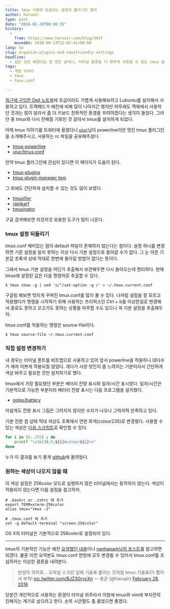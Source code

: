 ```yaml
---
title: tmux 사용에 도움되는 설정과 플러그인 정리
author: haruair
type: post
date: "2016-02-29T00:30:35"
history:
  - 
    from: https://www.haruair.com/blog/3437
    movedAt: 2018-09-13T22:02:41+00:00
lang: ko
slug: organize-plugins-and-tmuxfriendly-settings
headline:
  - 검은 것은 배경이요 흰 것은 글씨니, 터미널 환경을 더 편하게 사용할 수 있는 tmux 설정기
tags:
  - 개발 이야기
  - tmux
  - tmux.conf

---
```

[최근에 구입한 Dell 노트북][1]에 조금이라도 가볍게 사용해보려고 Lubuntu를 설치해서 사용하고 있다. 트랙패드가 예전에 비해 많이 나아지긴 했지만 아무래도 맥북에서 사용하던 것과는 많이 달라서 좀 더 키보드 친화적인 환경을 꾸려야겠다는 생각이 들었다. 그러던 중 tmux와 다시 친해질 기회인 것 같아서 tmux를 설치하게 되었다.

어제 tmux 이야기를 트위터에 올렸더니 [ujuc][2]님이 powerline이란 멋진 tmux 플러그인을 소개해주시고, 사용하는 rc 파일을 공유해주셨다.

  * [tmux-powerline][3]
  * [ujuc/tmux.conf][4]

만약 tmux 플러그인에 관심이 있다면 이 페이지가 도움이 된다.

  * [tmux-plugins][5]
  * [tmux plugin manager tpm][6]

그 외에도 간단하게 설치할 수 있는 것도 많이 보였다.

  * [tmuxifier][7]
  * [rainbarf][8]
  * [tmuxinator][9]

구글 검색해보면 이것저것 유용한 도구가 많이 나온다.

### tmux 설정 되돌리기

tmux.conf 재미있는 점이 default 파일이 존재하지 않는다는 점이다. 설정 하나를 변경하면 기존 설정을 알지 못하는 이상 다시 기본 설정으로 돌아갈 수가 없다. 그 눈 아픈 기본값 초록색 상태 막대로 한번에 돌아갈 방법이 없다는 뜻이다.

그래서 tmux 기본 설정을 어딘가 추출해서 보관해두면 다시 돌아오는데 편리하다. 현재 tmux에 설정된 값은 다음 명령어로 추출할 수 있다.

    $ tmux show -g | sed 's/^/set-option -g /' > ~/.tmux.current.conf
    

구글링 해보면 멋지게 꾸며진 tmux.conf를 많이 볼 수 있다. 나처럼 설정을 잘 모르고 적용했다가 명령을 시작하기 위해 사용하는 프리픽스인 Ctrl + b를 이상한걸로 변경해서 종료도 못하고 오고가도 못하는 상황을 마주할 수도 있으니 꼭 기본 설정을 추출해두자.

tmux.conf를 적용하는 명령은 source-file이다.

    $ tmux source-file ~/.tmux.current.conf
    

### 직접 설정 변경하기

내 경우는 터미널 폰트를 비트맵으로 사용하고 있어 앞서 powerline을 적용하니 대다수가 깨져 이쁘게 적용되질 않았다. 게다가 사양 탓인지 좀 느려지는 기분이라서 간단하게 색상 바꾸고 필요한 것만 설치하기로 했다.

tmux에서 가장 필요했던 부분은 배터리 잔량 표시와 일자/시간 표시였다. 일자/시간은 기본적으로 가능한 부분이라 배터리 잔량 표시는 다음 프로그램을 설치했다.

  * [goles/battery][10]

아쉽게도 잔량 표시 그림은 그려지지 않지만 수치가 나오니 그럭저럭 만족하고 있다.

기분 전환 겸 상태 막대 색상도 초록에서 연한 회색(colour235)로 변경했다. 사용할 수 있는 색상은 [다음 스크립트][11]로 확인할 수 있다.

```bash
for i in {0..255} ; do
    printf "\x1b[38;5;${i}mcolour${i}\n"
done
```

누가 이 결과를 보기 좋게 [github][12]에 올려뒀다.

### 원하는 색상이 나오지 않을 때

이 색상 설정은 256color 모드로 실행하지 않은 터미널에서는 동작하지 않는다. 색상이 적용되지 않는다면 다음 설정을 참고하자.

    # .bashrc or .zshrc 에 추가
    export TERM=xterm-256color
    alias tmux="tmux -2"
    
    # .tmux.conf 에 추가
    set -g default-terminal "screen-256color"
    

OS X의 터미널은 기본적으로 256color로 설정되어 있다.

* * *

tmux의 기본적인 기능은 예전 [요약했던 내용][13]이나 [nanhapark님의 포스트][14]를 참고하면 되겠다. 물론 이런 요약본도 tmux.conf 한방에 모두 변경될 수 있어서 tmux.conf를 조심하자는 이상한 결론을 내려본다.

> 반성의 의미로&#8230; 오락실 스크린 앞에 기술표 붙이는 것처럼 tmux 기술표(?) 뽑아서 부착! <a href="https://t.co/BJZ3GrycXn">pic.twitter.com/BJZ3GrycXn</a>
> &mdash; 용균 (@haruair) <a href="https://twitter.com/haruair/status/703907961668653056">February 28, 2016</a>

당분간 개인적으로 사용하는 환경이 터미널 위주라서 이참에 tmux와 vim에 부지런히 친해지는 계기로 삼으려고 한다. 손목 시큰함도 좀 줄었으면 좋겠다.


 [1]: http://haruair.com/blog/3429
 [2]: https://twitter.com/ujuc
 [3]: https://github.com/erikw/tmux-powerline
 [4]: https://github.com/ujuc/dotrc/blob/master/tmux.conf
 [5]: https://github.com/tmux-plugins
 [6]: https://github.com/tmux-plugins/tpm
 [7]: https://github.com/jimeh/tmuxifier
 [8]: https://github.com/creaktive/rainbarf
 [9]: https://github.com/tmuxinator/tmuxinator
 [10]: https://github.com/Goles/Battery
 [11]: http://superuser.com/a/285400
 [12]: https://github.com/wecanspeak/cheat-sheet-for-tmux
 [13]: http://haruair.com/blog/2124
 [14]: http://nodeqa.com/nodejs_ref/99